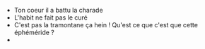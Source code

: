 - Ton coeur il a battu la charade
- L'habit ne fait pas le curé
- C'est pas la tramontane ça hein ! Qu'est ce que c'est que cette éphéméride ?
-